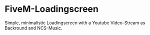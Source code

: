 # FiveM-Loadingscreen
Simple, minimalistic Loadingscreen with a Youtube Video-Stream as Backround and NCS-Music.
